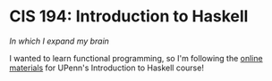 # CIS 194: Introduction to Haskell
*In which I expand my brain*

I wanted to learn functional programming,
so I'm following the [online materials](https://www.seas.upenn.edu/~cis194/spring15/)
for UPenn's Introduction to Haskell course!